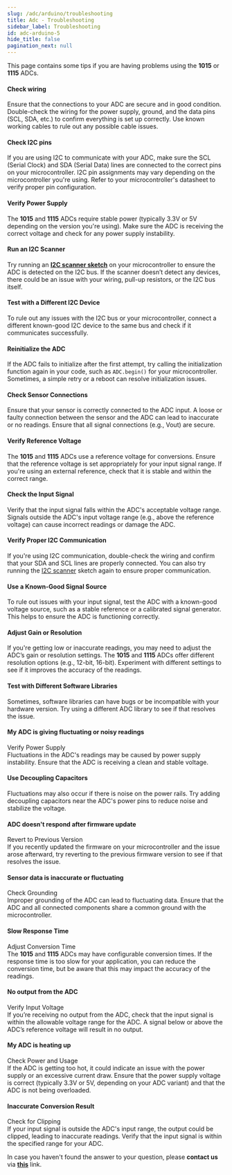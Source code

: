 ```yaml
---
slug: /adc/arduino/troubleshooting
title: Adc - Troubleshooting
sidebar_label: Troubleshooting
id: adc-arduino-5
hide_title: false
pagination_next: null
---
```


This page contains some tips if you are having problems using the **1015** or **1115** ADCs.

<ExpandableSection title="My ADC won't initialize!">

#### Check wiring
Ensure that the connections to your ADC are secure and in good condition. Double-check the wiring for the power supply, ground, and the data pins (SCL, SDA, etc.) to confirm everything is set up correctly. Use known working cables to rule out any possible cable issues.

#### Check I2C pins
If you are using I2C to communicate with your ADC, make sure the SCL (Serial Clock) and SDA (Serial Data) lines are connected to the correct pins on your microcontroller. I2C pin assignments may vary depending on the microcontroller you're using. Refer to your microcontroller's datasheet to verify proper pin configuration.

#### Verify Power Supply
The **1015** and **1115** ADCs require stable power (typically 3.3V or 5V depending on the version you're using). Make sure the ADC is receiving the correct voltage and check for any power supply instability.

#### Run an I2C Scanner
Try running an [**I2C scanner sketch**](https://github.com/SolderedElectronics/Soldered-Hacky-Codes/tree/main/I2C_Scanner) on your microcontroller to ensure the ADC is detected on the I2C bus. If the scanner doesn’t detect any devices, there could be an issue with your wiring, pull-up resistors, or the I2C bus itself.

#### Test with a Different I2C Device
To rule out any issues with the I2C bus or your microcontroller, connect a different known-good I2C device to the same bus and check if it communicates successfully.

#### Reinitialize the ADC
If the ADC fails to initialize after the first attempt, try calling the initialization function again in your code, such as `ADC.begin()` for your microcontroller. Sometimes, a simple retry or a reboot can resolve initialization issues.

</ExpandableSection>

<ExpandableSection title="My ADC is not reading properly!">

#### Check Sensor Connections
Ensure that your sensor is correctly connected to the ADC input. A loose or faulty connection between the sensor and the ADC can lead to inaccurate or no readings. Ensure that all signal connections (e.g., Vout) are secure.

#### Verify Reference Voltage
The **1015** and **1115** ADCs use a reference voltage for conversions. Ensure that the reference voltage is set appropriately for your input signal range. If you're using an external reference, check that it is stable and within the correct range.

#### Check the Input Signal
Verify that the input signal falls within the ADC's acceptable voltage range. Signals outside the ADC's input voltage range (e.g., above the reference voltage) can cause incorrect readings or damage the ADC.

#### Verify Proper I2C Communication
If you're using I2C communication, double-check the wiring and confirm that your SDA and SCL lines are properly connected. You can also try running the [I2C scanner](https://github.com/SolderedElectronics/Soldered-Hacky-Codes/tree/main/I2C_Scanner) sketch again to ensure proper communication.

#### Use a Known-Good Signal Source
To rule out issues with your input signal, test the ADC with a known-good voltage source, such as a stable reference or a calibrated signal generator. This helps to ensure the ADC is functioning correctly.

#### Adjust Gain or Resolution
If you're getting low or inaccurate readings, you may need to adjust the ADC’s gain or resolution settings. The **1015** and **1115** ADCs offer different resolution options (e.g., 12-bit, 16-bit). Experiment with different settings to see if it improves the accuracy of the readings.

#### Test with Different Software Libraries
Sometimes, software libraries can have bugs or be incompatible with your hardware version. Try using a different ADC library to see if that resolves the issue.

</ExpandableSection>

<ExpandableSection title="Other common issues">

#### My ADC is giving fluctuating or noisy readings
Verify Power Supply  
Fluctuations in the ADC's readings may be caused by power supply instability. Ensure that the ADC is receiving a clean and stable voltage.

#### Use Decoupling Capacitors
Fluctuations may also occur if there is noise on the power rails. Try adding decoupling capacitors near the ADC's power pins to reduce noise and stabilize the voltage.

#### ADC doesn't respond after firmware update
Revert to Previous Version  
If you recently updated the firmware on your microcontroller and the issue arose afterward, try reverting to the previous firmware version to see if that resolves the issue.

#### Sensor data is inaccurate or fluctuating
Check Grounding  
Improper grounding of the ADC can lead to fluctuating data. Ensure that the ADC and all connected components share a common ground with the microcontroller.

#### Slow Response Time
Adjust Conversion Time  
The **1015** and **1115** ADCs may have configurable conversion times. If the response time is too slow for your application, you can reduce the conversion time, but be aware that this may impact the accuracy of the readings.

#### No output from the ADC
Verify Input Voltage  
If you’re receiving no output from the ADC, check that the input signal is within the allowable voltage range for the ADC. A signal below or above the ADC’s reference voltage will result in no output.

#### My ADC is heating up
Check Power and Usage  
If the ADC is getting too hot, it could indicate an issue with the power supply or an excessive current draw. Ensure that the power supply voltage is correct (typically 3.3V or 5V, depending on your ADC variant) and that the ADC is not being overloaded.

#### Inaccurate Conversion Result
Check for Clipping  
If your input signal is outside the ADC's input range, the output could be clipped, leading to inaccurate readings. Verify that the input signal is within the specified range for your ADC.

</ExpandableSection>

<InfoBox>In case you haven't found the answer to your question, please **contact us** via [**this**](https://soldered.com/contact/) link.</InfoBox>